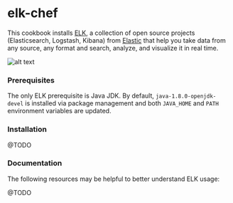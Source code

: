 # elk-chef

This cookbook installs [ELK](https://www.elastic.co/products), a collection of open source projects (Elasticsearch, Logstash, Kibana) from [Elastic](https://www.elastic.co/) that help you take data from any source, any format and search, analyze, and visualize it in real time.

![alt text](http://rafaelmt.net/wp-content/uploads/2015/08/logos1.png)

### Prerequisites

The only ELK prerequisite is Java JDK. By default, ```java-1.8.0-openjdk-devel``` is installed via package management and both ```JAVA_HOME``` and ```PATH``` environment variables are updated.

### Installation

@TODO

### Documentation

The following resources may be helpful to better understand ELK usage:

@TODO
